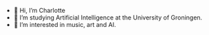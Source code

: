 - 👋 Hi, I’m Charlotte
- 👀 I’m studying Artificial Intelligence at the University of Groningen.
- 🌱 I’m interested in music, art and AI.

<!---
Charlotte6/Charlotte6 is a ✨ special ✨ repository because its `README.md` (this file) appears on your GitHub profile.
You can click the Preview link to take a look at your changes.
--->
